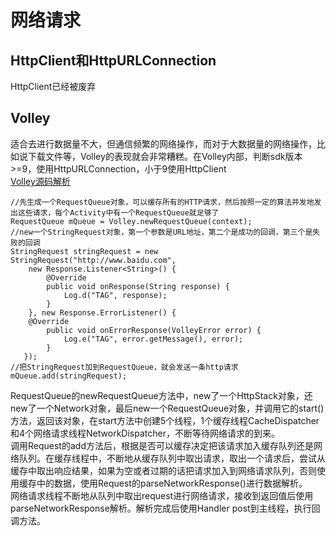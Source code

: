 网络请求
================

HttpClient和HttpURLConnection
------------------
HttpClient已经被废弃

Volley
-----------------
适合去进行数据量不大，但通信频繁的网络操作，而对于大数据量的网络操作，比如说下载文件等，Volley的表现就会非常糟糕。在Volley内部，判断sdk版本>=9，使用HttpURLConnection，小于9使用HttpClient         
[Volley源码解析](http://blog.csdn.net/pmx_121212/article/details/79136577)
	
	//先生成一个RequestQueue对象，可以缓存所有的HTTP请求，然后按照一定的算法并发地发出这些请求，每个Activity中有一个RequestQueue就足够了
	RequestQueue mQueue = Volley.newRequestQueue(context); 
	//new一个StringRequest对象，第一个参数是URL地址，第二个是成功的回调，第三个是失败的回调 
	StringRequest stringRequest = new StringRequest("http://www.baidu.com",  
    	new Response.Listener<String>() {  
      		@Override  
      		public void onResponse(String response) {  
	     		Log.d("TAG", response);  
      		}  
   		}, new Response.ErrorListener() {  
       	@Override  
      		public void onErrorResponse(VolleyError error) {  
         		Log.e("TAG", error.getMessage(), error);  
     		}  
       }); 
 	//把StringRequest加到RequestQueue，就会发送一条http请求
    mQueue.add(stringRequest);  

RequestQueue的newRequestQueue方法中，new了一个HttpStack对象，还new了一个Network对象，最后new一个RequestQueue对象，并调用它的start()方法，返回该对象，在start方法中创建5个线程，1个缓存线程CacheDispatcher和4个网络请求线程NetworkDispatcher，不断等待网络请求的到来。       
调用Request的add方法后，根据是否可以缓存决定把该请求加入缓存队列还是网络队列。在缓存线程中，不断地从缓存队列中取出请求，取出一个请求后，尝试从缓存中取出响应结果，如果为空或者过期的话把请求加入到网络请求队列，否则使用缓存中的数据，使用Request的parseNetworkResponse()进行数据解析。      
网络请求线程不断地从队列中取出request进行网络请求，接收到返回值后使用parseNetworkResponse解析。解析完成后使用Handler post到主线程，执行回调方法。
